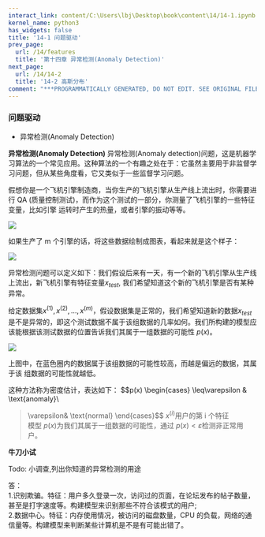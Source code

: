 ```yaml
---
interact_link: content/C:\Users\lbj\Desktop\book\content\14/14-1.ipynb
kernel_name: python3
has_widgets: false
title: '14-1 问题驱动'
prev_page:
  url: /14/features
  title: '第十四章 异常检测(Anomaly Detection)'
next_page:
  url: /14/14-2
  title: '14-2 高斯分布'
comment: "***PROGRAMMATICALLY GENERATED, DO NOT EDIT. SEE ORIGINAL FILES IN /content***"
---
```


### 问题驱动

+ 异常检测(Anomaly Detection) 

**异常检测(Anomaly Detection)**
异常检测(Anomaly detection)问题，这是机器学习算法的一个常见应用。这种算法的一个有趣之处在于：它虽然主要用于非监督学习问题，但从某些角度看，它又类似于一些监督学习问题。 

假想你是一个飞机引擎制造商，当你生产的飞机引擎从生产线上流出时，你需要进行 QA (质量控制测试)，而作为这个测试的一部分，你测量了飞机引擎的一些特征变量，比如引擎
运转时产生的热量，或者引擎的振动等等。 


![](https://i.loli.net/2018/12/02/5c034ab48f02c.png)

如果生产了 m 个引擎的话，将这些数据绘制成图表，看起来就是这个样子： 

![](https://i.loli.net/2018/12/02/5c034b00a0c65.png)


异常检测问题可以定义如下：我们假设后来有一天，有一个新的飞机引擎从生产线上流出，新飞机引擎有特征变量$x_{test}$, 我们希望知道这个新的飞机引擎是否有某种异常。

给定数据集$x^{(1)}, x^{(2)},...,x^{(m)}$，假设数据集是正常的，我们希望知道新的数据$x_{test}$是不是异常的，即这个测试数据不属于该组数据的几率如何。我们所构建的模型应该能根据该测试数据的位置告诉我们其属于一组数据的可能性 $p(x)$。

![](https://i.loli.net/2018/12/02/5c034c2613335.png)


上图中，在蓝色圈内的数据属于该组数据的可能性较高，而越是偏远的数据，其属于该
组数据的可能性就越低。 

这种方法称为密度估计，表达如下： 
$$p(x) 
\begin{cases}
\leq\varepsilon & \text{anomaly}\\
>\varepsilon& \text{normal}
\end{cases}$$
$x^{(i)}$用户的第 i 个特征     
模型 $p(x)$为我们其属于一组数据的可能性，通过 $p(x)<\varepsilon$检测非正常用户。 

**牛刀小试**

Todo: 小调查,列出你知道的异常检测的用途



答：<br>
1.识别欺骗。特征：用户多久登录一次，访问过的页面，在论坛发布的帖子数量，甚至是打字速度等。构建模型来识别那些不符合该模式的用户;<br>
2.数据中心。特征：内存使用情况，被访问的磁盘数量，CPU 的负载，网络的通信量等。构建模型来判断某些计算机是不是有可能出错了。

